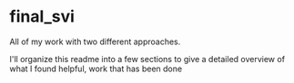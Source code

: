 # final_svi
All of my work with two different approaches.

I'll organize this readme into a few sections to give a detailed overview of what I found helpful, work that has been done
